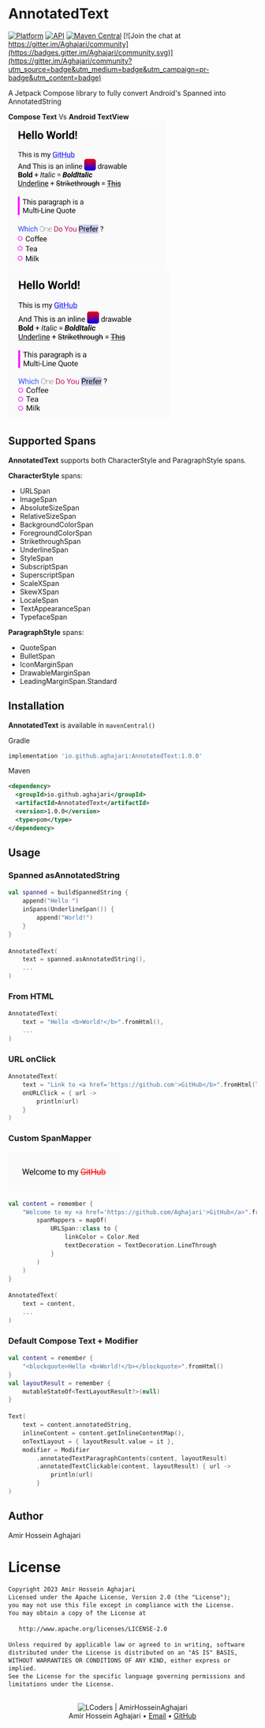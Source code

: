 # AnnotatedText
[![Platform](https://img.shields.io/badge/platform-android-green.svg)](http://developer.android.com/index.html)
[![API](https://img.shields.io/badge/API-21%2B-brightgreen.svg?style=flat)](https://android-arsenal.com/api?level=21)
[![Maven Central](https://img.shields.io/maven-central/v/io.github.aghajari/AnnotatedText.svg?label=Maven%20Central)](https://search.maven.org/artifact/io.github.aghajari/AnnotatedText/1.0.0/aar)
[![Join the chat at https://gitter.im/Aghajari/community](https://badges.gitter.im/Aghajari/community.svg)](https://gitter.im/Aghajari/community?utm_source=badge&utm_medium=badge&utm_campaign=pr-badge&utm_content=badge)

 A Jetpack Compose library to fully convert Android's Spanned into AnnotatedString

 **Compose Text**   Vs   **Android TextView**<br>
<img src="./compose.png" height=300 title="Compose Preview"> <img src="./android.png" height=300 title="Android Preview">

## Supported Spans
**AnnotatedText** supports both CharacterStyle and ParagraphStyle spans.

**CharacterStyle** spans:
 - URLSpan
 - ImageSpan
 - AbsoluteSizeSpan
 - RelativeSizeSpan
 - BackgroundColorSpan
 - ForegroundColorSpan
 - StrikethroughSpan
 - UnderlineSpan
 - StyleSpan
 - SubscriptSpan
 - SuperscriptSpan
 - ScaleXSpan
 - SkewXSpan
 - LocaleSpan
 - TextAppearanceSpan
 - TypefaceSpan

**ParagraphStyle** spans:
 - QuoteSpan
 - BulletSpan
 - IconMarginSpan
 - DrawableMarginSpan
 - LeadingMarginSpan.Standard

## Installation

**AnnotatedText** is available in `mavenCentral()`

Gradle
```gradle
implementation 'io.github.aghajari:AnnotatedText:1.0.0'
```

Maven
```xml
<dependency>
  <groupId>io.github.aghajari</groupId>
  <artifactId>AnnotatedText</artifactId>
  <version>1.0.0</version>
  <type>pom</type>
</dependency>
```

## Usage

### Spanned asAnnotatedString
```kotlin
val spanned = buildSpannedString {
    append("Hello ")
    inSpans(UnderlineSpan()) {
        append("World!")
    }
}

AnnotatedText(
    text = spanned.asAnnotatedString(),
    ...
)
```

### From HTML
```kotlin
AnnotatedText(
    text = "Hello <b>World!</b>".fromHtml(),
    ...
)
```

### URL onClick
```kotlin
AnnotatedText(
    text = "Link to <a href='https://github.com'>GitHub</b>".fromHtml(linkColor = Color.Blue),
    onURLClick = { url ->
        println(url)
    }
)
```

### Custom SpanMapper
<img src="./custom.png" height=80 title="Custom Preview">

```kotlin
val content = remember {
    "Welcome to my <a href='https://github.com/Aghajari'>GitHub</a>".fromHtml(
        spanMappers = mapOf(
            URLSpan::class to {
                linkColor = Color.Red
                textDecoration = TextDecoration.LineThrough
            }
        )
    )
}

AnnotatedText(
    text = content,
    ...
)
```

### Default Compose Text + Modifier
```kotlin
val content = remember {
    "<blockquote>Hello <b>World!</b></blockquote>".fromHtml()
}
val layoutResult = remember {
    mutableStateOf<TextLayoutResult?>(null)
}

Text(
    text = content.annotatedString,
    inlineContent = content.getInlineContentMap(),
    onTextLayout = { layoutResult.value = it },
    modifier = Modifier
        .annotatedTextParagraphContents(content, layoutResult)
        .annotatedTextClickable(content, layoutResult) { url ->
            println(url)
        }
)
```

## Author
Amir Hossein Aghajari

License
=======

    Copyright 2023 Amir Hossein Aghajari
    Licensed under the Apache License, Version 2.0 (the "License");
    you may not use this file except in compliance with the License.
    You may obtain a copy of the License at

       http://www.apache.org/licenses/LICENSE-2.0

    Unless required by applicable law or agreed to in writing, software
    distributed under the License is distributed on an "AS IS" BASIS,
    WITHOUT WARRANTIES OR CONDITIONS OF ANY KIND, either express or implied.
    See the License for the specific language governing permissions and
    limitations under the License.

<br>
<div align="center">
  <img width="64" alt="LCoders | AmirHosseinAghajari" src="https://user-images.githubusercontent.com/30867537/90538314-a0a79200-e193-11ea-8d90-0a3576e28a18.png">
  <br><a>Amir Hossein Aghajari</a> • <a href="mailto:amirhossein.aghajari.82@gmail.com">Email</a> • <a href="https://github.com/Aghajari">GitHub</a>
</div>
